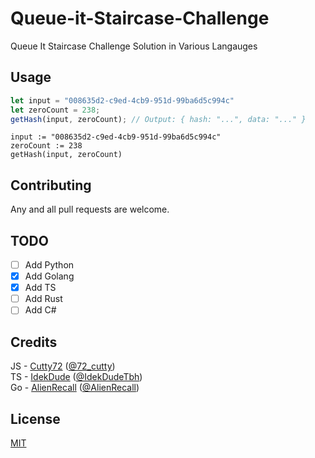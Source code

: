 # Queue-it-Staircase-Challenge

Queue It Staircase Challenge Solution in Various Langauges

## Usage

```javascript
let input = "008635d2-c9ed-4cb9-951d-99ba6d5c994c"
let zeroCount = 238;
getHash(input, zeroCount); // Output: { hash: "...", data: "..." }
```

```golang
input := "008635d2-c9ed-4cb9-951d-99ba6d5c994c"
zeroCount := 238
getHash(input, zeroCount)
```

## Contributing

Any and all pull requests are welcome. 

## TODO
- [ ] Add Python
- [X] Add Golang
- [X] Add TS
- [ ] Add Rust
- [ ] Add C#

## Credits
JS - [Cutty72](https://github.com/Cutty72) ([@72_cutty](https://twitter.com/72_cutty))
<br>
TS - [IdekDude](https://github.com/IdekDude) ([@IdekDudeTbh](https://twitter.com/IdekDudeTbh))
<br>
Go - [AlienRecall](https://github.com/AlienRecall) ([@AlienRecall](https://twitter.com/AlienRecall))

## License

[MIT](https://choosealicense.com/licenses/mit/)
